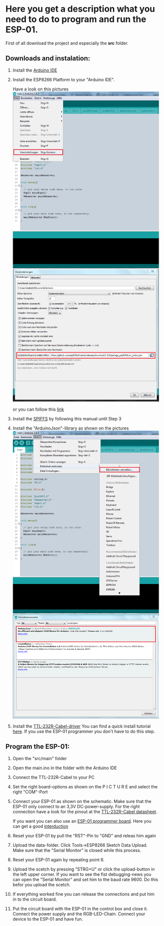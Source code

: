 # Here you get a description what you need to do to program and run the ESP-01.
First of all download the project and especially the **src** folder.

## Downloads and instalation:
1.	Install the [Arduino IDE](https://www.arduino.cc/en/Main/Software)
2.	Install the ESP8266 Platform to your "Arduino IDE". 

	Have a look on this pictures 
		![Alt-Text](https://github.com/bitifeye/esp8266-01_rgb-chain/blob/master/pictures/presettings_1.png) 
		![Alt-Text](https://github.com/bitifeye/esp8266-01_rgb-chain/blob/master/pictures/presettings_2.png)
		
	or you can follow this [link](http://esp8266.github.io/Arduino/versions/2.0.0/doc/installing.html#boards-manager)
3.	Install the [SPIFFS](http://www.instructables.com/id/Using-ESP8266-SPIFFS/) by following this manual until Step 3
4.	Install the "ArduinoJson"-library as shown on the pictures
	![Alt-Text](https://github.com/bitifeye/esp8266-01_rgb-chain/blob/master/pictures/library_1.png) 
	![Alt-Text](https://github.com/bitifeye/esp8266-01_rgb-chain/blob/master/pictures/library_2.png)
5.	Install the [TTL-232R-Cabel-driver](https://cdn.sparkfun.com/assets/learn_tutorials/7/4/CDM_v2.12.00_WHQL_Certified.exe)	You can find a quick install tutorial [here](https://learn.sparkfun.com/tutorials/how-to-install-ftdi-drivers/all).
	If you use the ESP-01 programmer you don't have to do this step.

## Program the ESP-01:
1.	Open the "src/main" folder
2.	Open the main.ino in the folder with the Arduino IDE
3.	Connect the TTL-232R-Cabel to your PC
4. 	Set the right board-options as shown on the P I C T U R E and select the right "COM"-Port
5.	Connect your ESP-01 as shown on the schematic. Make sure that the ESP-01 only connect to an 3,3V DC-power-supply.
	For the right connection have a look for the pinout at the [TTL-232R-Cabel datasheet](http://www.ftdichip.com/Support/Documents/DataSheets/Cables/DS_TTL-232R_CABLES.pdf).
	
	If you want you can also use an [ESP-01 programmer board](http://www.ebay.de/itm/like/262988751030?chn=ps&dispItem=1). Here you can get a good [interduction](https://www.xgadget.de/anleitung/esp-01-esp8266-mit-adapter-programmieren-so-gehts/)
6.	Reset your ESP-01 by pull the "RST"-Pin to "GND" and releas him again
7.	Upload the data-folder. Click Tools->ESP8266 Sketch Data Upload.
	Make sure that the "Serial Monitor" is closed while this process.
8.	Reset your ESP-01 again by repeating point 6.
9.	Upload the scetch by pressing "STRG+U" or click the upload-button in the left upper corner.
	If you want to see the fist debugging-news you can open the "Serial Monitor" and set him to the baud rate 9600. Do this befor you upload the scetch.
10.	If everything worked fine you can release the connections and put him in to the circuit board.
11.	Put the circuit board with the ESP-01 in the control box and close it. Connect the power supply and the RGB-LED-Chain.
	Connect your device to the ESP-01 and have fun.
